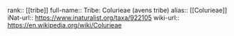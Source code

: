 

rank:: [[tribe]]
full-name:: Tribe: Colurieae (avens tribe)
alias:: [[Colurieae]]
iNat-url:: https://www.inaturalist.org/taxa/922105
wiki-url:: https://en.wikipedia.org/wiki/Colurieae